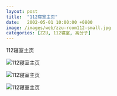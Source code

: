 ```yaml
---
layout: post
title:  "112寝室主页"
date:   2002-05-01 10:00:00 +0800
image: /images/web/zzu-room112-small.jpg
categories: [ZZU, 112寝室, 高分子]
---
```


112寝室主页

![112寝室主页]({{site.baseurl}}/images/web/欢迎光临112寝室主页.png)

![112寝室主页]({{site.baseurl}}/images/web/欢迎光临112寝室主页-3.png)

![112寝室主页]({{site.baseurl}}/images/web/欢迎光临112寝室主页-2.png)
